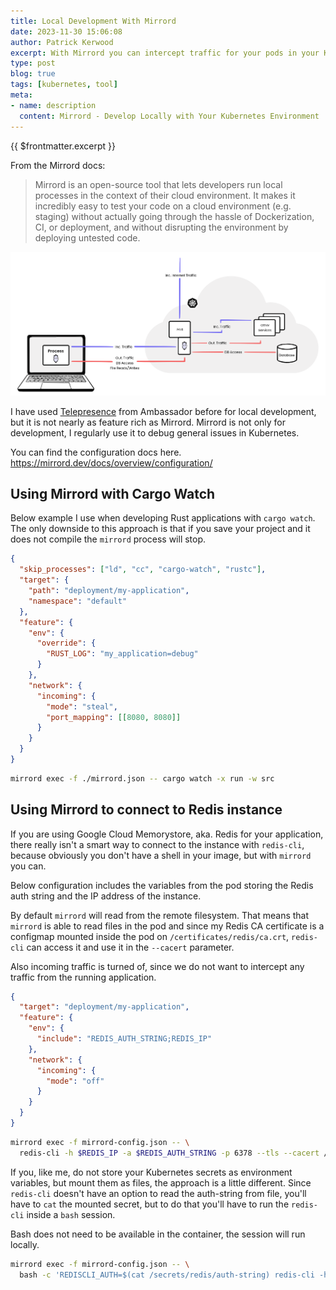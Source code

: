 ```yaml
---
title: Local Development With Mirrord
date: 2023-11-30 15:06:08
author: Patrick Kerwood
excerpt: With Mirrord you can intercept traffic for your pods in your Kubernetes cluster, which allows you to develop your application locally as if it was deployed in your cluster. Utilizing the pods network, environment or even the filesystem. In this post I will be writing some examples that I personally use.
type: post
blog: true
tags: [kubernetes, tool]
meta:
- name: description
  content: Mirrord - Develop Locally with Your Kubernetes Environment
---
```

{{ $frontmatter.excerpt }}

From the Mirrord docs:
 > Mirrord is an open-source tool that lets developers run local processes in the context of their cloud environment. It makes it incredibly easy to test your code on a cloud environment (e.g. staging) without actually going through the hassle of Dockerization, CI, or deployment, and without disrupting the environment by deploying untested code.

![](./how-it-works.png)

I have used [Telepresence](https://www.telepresence.io/) from Ambassador before for local development, but it is not nearly as feature rich as Mirrord.
Mirrord is not only for development, I regularly use it to debug general issues in Kubernetes.

You can find the configuration docs here. <https://mirrord.dev/docs/overview/configuration/>

## Using Mirrord with Cargo Watch
Below example I use when developing Rust applications with `cargo watch`. The only downside to this approach is that if you save your project and it does not compile the `mirrord` process will stop.

```json
{
  "skip_processes": ["ld", "cc", "cargo-watch", "rustc"],
  "target": {
    "path": "deployment/my-application",
    "namespace": "default"
  },
  "feature": {
    "env": {
      "override": {
        "RUST_LOG": "my_application=debug"
      }
    },
    "network": {
      "incoming": {
        "mode": "steal",
        "port_mapping": [[8080, 8080]]
      }
    }
  }
}
```

```sh
mirrord exec -f ./mirrord.json -- cargo watch -x run -w src
```

## Using Mirrord to connect to Redis instance
If you are using Google Cloud Memorystore, aka. Redis for your application, there really isn't a smart way to connect to the instance with `redis-cli`,
because obviously you don't have a shell in your image, but with `mirrord` you can.

Below configuration includes the variables from the pod storing the Redis auth string and the IP address of the instance.

By default `mirrord` will read from the remote filesystem. That means that `mirrord` is able to read files in the pod and since my Redis CA certificate
is a configmap mounted inside the pod on `/certificates/redis/ca.crt`, `redis-cli` can access it and use it in the `--cacert` parameter.

Also incoming traffic is turned of, since we do not want to intercept any traffic from the running application.

```json
{
  "target": "deployment/my-application",
  "feature": {
    "env": {
      "include": "REDIS_AUTH_STRING;REDIS_IP"
    },
    "network": {
      "incoming": {
        "mode": "off"
      }
    }
  }
}
```

```sh
mirrord exec -f mirrord-config.json -- \
  redis-cli -h $REDIS_IP -a $REDIS_AUTH_STRING -p 6378 --tls --cacert /certificates/redis/ca.crt
```

If you, like me, do not store your Kubernetes secrets as environment variables, but mount them as files, the approach is a little different.
Since `redis-cli` doesn't have an option to read the auth-string from file, you'll have to `cat` the mounted secret, but to do that you'll have
to run the `redis-cli` inside a `bash` session.

Bash does not need to be available in the container, the session will run locally.

```sh
mirrord exec -f mirrord-config.json -- \
  bash -c 'REDISCLI_AUTH=$(cat /secrets/redis/auth-string) redis-cli -h $REDIS_IP -p 6378 --tls --cacert /certificates/redis/ca.crt'
```


